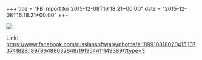 +++
title = "FB import for 2015-12-08T16:18:21+00:00"
date = "2015-12-08T16:18:21+00:00"
+++

<img src="https://scontent.xx.fbcdn.net/v/t1.0-0/s130x130/12301494_191954411149389_3977865666076404255_n.jpg?oh=54b4cfa26c2c371d21eebffcbf6d407b&oe=596DA0EF" />


Link: <a href="https://www.facebook.com/russiansoftware/photos/a.189910818020415.1073741828.189786488032848/191954411149389/?type=3">https://www.facebook.com/russiansoftware/photos/a.189910818020415.1073741828.189786488032848/191954411149389/?type=3</a>
